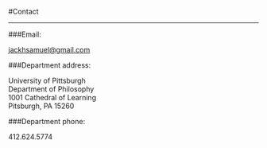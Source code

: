 #Contact

---

###Email:

[jackhsamuel@gmail.com](mailto:jackhsamuel@gmail.com)

###Department address:

University of Pittsburgh  
Department of Philosophy  
1001 Cathedral of Learning  
Pitsburgh, PA 15260

###Department phone:

412.624.5774